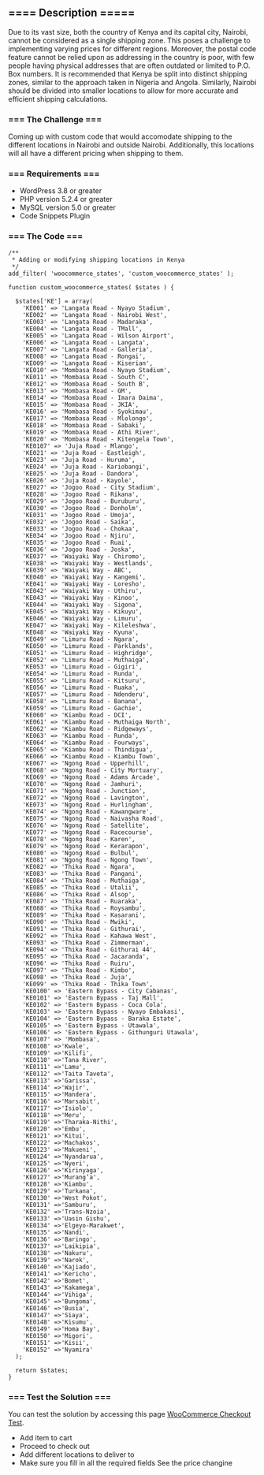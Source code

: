  
## ==== Description =====
 
Due to its vast size, both the country of Kenya and its capital city, Nairobi, cannot be considered as a single shipping zone. This poses a challenge to implementing varying prices for different regions. Moreover, the postal code feature cannot be relied upon as addressing in the country is poor, with few people having physical addresses that are often outdated or limited to P.O. Box numbers. It is recommended that Kenya be split into distinct shipping zones, similar to the approach taken in Nigeria and Angola. Similarly, Nairobi should be divided into smaller locations to allow for more accurate and efficient shipping calculations.

### === The Challenge ===

Coming up with custom code that would accomodate shipping to the different locations in Nairobi and outside Nairobi. Additionally, this locations will all have a different pricing when shipping to them.

### === Requirements ===

* WordPress 3.8 or greater
* PHP version 5.2.4 or greater
* MySQL version 5.0 or greater
* Code Snippets Plugin

### === The Code ===
```
/**
 * Adding or modifying shipping locations in Kenya
 */
add_filter( 'woocommerce_states', 'custom_woocommerce_states' );

function custom_woocommerce_states( $states ) {

  $states['KE'] = array(
    'KE001' => 'Langata Road - Nyayo Stadium', 
    'KE002' => 'Langata Road - Nairobi West',
	'KE003' => 'Langata Road - Madaraka',
	'KE004' => 'Langata Road - TMall',
	'KE005' => 'Langata Road - Wilson Airport',
	'KE006' => 'Langata Road - Langata',
	'KE007' => 'Langata Road - Galleria',
	'KE008' => 'Langata Road - Rongai',
	'KE009' => 'Langata Road - Kiserian',
	'KE010' => 'Mombasa Road - Nyayo Stadium',
	'KE011' => 'Mombasa Road - South C',
	'KE012' => 'Mombasa Road - South B',
	'KE013' => 'Mombasa Road - GM',
	'KE014' => 'Mombasa Road - Imara Daima',
	'KE015' => 'Mombasa Road - JKIA',
	'KE016' => 'Mombasa Road - Syokimau',
	'KE017' => 'Mombasa Road - Mlolongo',
	'KE018' => 'Mombasa Road - Sabaki',
	'KE019' => 'Mombasa Road - Athi River',
	'KE020' => 'Mombasa Road - Kitengela Town',
	'KE0107' => 'Juja Road - Mlango',
	'KE021' => 'Juja Road - Eastleigh',
	'KE023' => 'Juja Road - Huruma',
	'KE024' => 'Juja Road - Kariobangi',
	'KE025' => 'Juja Road - Dandora',
	'KE026' => 'Juja Road - Kayole',
	'KE027' => 'Jogoo Road - City Stadium',
	'KE028' => 'Jogoo Road - Rikana',
	'KE029' => 'Jogoo Road - Buruburu',
	'KE030' => 'Jogoo Road - Donholm',
	'KE031' => 'Jogoo Road - Umoja',
	'KE032' => 'Jogoo Road - Saika',
	'KE033' => 'Jogoo Road - Chokaa',
	'KE034' => 'Jogoo Road - Njiru',
	'KE035' => 'Jogoo Road - Ruai',
	'KE036' => 'Jogoo Road - Joska',
	'KE037' => 'Waiyaki Way - Chiromo',
	'KE038' => 'Waiyaki Way - Westlands',
	'KE039' => 'Waiyaki Way - ABC',
	'KE040' => 'Waiyaki Way - Kangemi',
	'KE041' => 'Waiyaki Way - Loresho',
	'KE042' => 'Waiyaki Way - Uthiru',
	'KE043' => 'Waiyaki Way - Kinoo',
	'KE044' => 'Waiyaki Way - Sigona',
	'KE045' => 'Waiyaki Way - Kikuyu',
	'KE046' => 'Waiyaki Way - Limuru',
	'KE047' => 'Waiyaki Way - Kileleshwa',
	'KE048' => 'Waiyaki Way - Kyuna',
	'KE049' => 'Limuru Road - Ngara',
	'KE050' => 'Limuru Road - Parklands',
	'KE051' => 'Limuru Road - Highridge',
	'KE052' => 'Limuru Road - Muthaiga',
	'KE053' => 'Limuru Road - Gigiri',
	'KE054' => 'Limuru Road - Runda',
	'KE055' => 'Limuru Road - Kitsuru',
	'KE056' => 'Limuru Road - Ruaka',
	'KE057' => 'Limuru Road - Ndenderu',
	'KE058' => 'Limuru Road - Banana',
	'KE059' => 'Limuru Road - Gachie',
	'KE060' => 'Kiambu Road - DCI',
	'KE061' => 'Kiambu Road - Muthaiga North',
	'KE062' => 'Kiambu Road - Ridgeways',
	'KE063' => 'Kiambu Road - Runda',
	'KE064' => 'Kiambu Road - Fourways',
	'KE065' => 'Kiambu Road - Thindigua',
	'KE066' => 'Kiambu Road - Kiambu Town',
	'KE067' => 'Ngong Road - Upperhill',
	'KE068' => 'Ngong Road - City Mortuary',
	'KE069' => 'Ngong Road - Adams Arcade',
	'KE070' => 'Ngong Road - Jamhuri',
	'KE071' => 'Ngong Road - Junction',
	'KE072' => 'Ngong Road - Lavington',
	'KE073' => 'Ngong Road - Hurlingham',
	'KE074' => 'Ngong Road - Kawangware',
	'KE075' => 'Ngong Road - Naivasha Road',
	'KE076' => 'Ngong Road - Satellite',
	'KE077' => 'Ngong Road - Racecourse',
	'KE078' => 'Ngong Road - Karen',
	'KE079' => 'Ngong Road - Kerarapon',
	'KE080' => 'Ngong Road - Bulbul',
	'KE081' => 'Ngong Road - Ngong Town',
	'KE082' => 'Thika Road - Ngara',
	'KE083' => 'Thika Road - Pangani',
	'KE084' => 'Thika Road - Muthaiga',
	'KE085' => 'Thika Road - Utalii',
	'KE086' => 'Thika Road - Alsop',
	'KE087' => 'Thika Road - Ruaraka',
	'KE088' => 'Thika Road - Roysambu',
	'KE089' => 'Thika Road - Kasarani',
	'KE090' => 'Thika Road - Mwiki',
	'KE091' => 'Thika Road - Githurai',
	'KE092' => 'Thika Road - Kahawa West',
	'KE093' => 'Thika Road - Zimmerman',
	'KE094' => 'Thika Road - Githurai 44',
	'KE095' => 'Thika Road - Jacaranda',
	'KE096' => 'Thika Road - Ruiru',
	'KE097' => 'Thika Road - Kimbo',
	'KE098' => 'Thika Road - Juja',
	'KE099' => 'Thika Road - Thika Town',
	'KE0100' => 'Eastern Bypass - City Cabanas',
	'KE0101' => 'Eastern Bypass - Taj Mall',
	'KE0102' => 'Eastern Bypass - Coca Cola',
	'KE0103' => 'Eastern Bypass - Nyayo Embakasi',
	'KE0104' => 'Eastern Bypass - Baraka Estate',
	'KE0105' => 'Eastern Bypass - Utawala',
	'KE0106' => 'Eastern Bypass - Githunguri Utawala',
	'KE0107' => 'Mombasa',
	'KE0108' =>'Kwale',
	'KE0109' =>'Kilifi',
	'KE0110' =>'Tana River',
	'KE0111' =>'Lamu',
	'KE0112' =>'Taita Taveta',
	'KE0113' =>'Garissa',
	'KE0114' =>'Wajir',
	'KE0115' =>'Mandera',
	'KE0116' =>'Marsabit',
	'KE0117' =>'Isiolo',
	'KE0118' =>'Meru',
	'KE0119' =>'Tharaka-Nithi',
	'KE0120' =>'Embu',
	'KE0121' =>'Kitui',
	'KE0122' =>'Machakos',
	'KE0123' =>'Makueni',
	'KE0124' =>'Nyandarua',
	'KE0125' =>'Nyeri',
	'KE0126' =>'Kirinyaga',
	'KE0127' =>'Murang’a',
	'KE0128' =>'Kiambu',
	'KE0129' =>'Turkana',
	'KE0130' =>'West Pokot',
	'KE0131' =>'Samburu',
	'KE0132' =>'Trans-Nzoia',
	'KE0133' =>'Uasin Gishu',
	'KE0134' =>'Elgeyo-Marakwet',
	'KE0135' =>'Nandi',
	'KE0136' =>'Baringo',
	'KE0137' =>'Laikipia',
	'KE0138' =>'Nakuru',
	'KE0139' =>'Narok',
	'KE0140' =>'Kajiado',
	'KE0141' =>'Kericho',
	'KE0142' =>'Bomet',
	'KE0143' =>'Kakamega',
	'KE0144' =>'Vihiga',
	'KE0145' =>'Bungoma',
	'KE0146' =>'Busia',
	'KE0147' =>'Siaya',
	'KE0148' =>'Kisumu',
	'KE0149' =>'Homa Bay',
	'KE0150' =>'Migori',
	'KE0151' =>'Kisii',
	'KE0152' =>'Nyamira'
  );

  return $states;
}
```


### === Test the Solution ===
You can test the solution by accessing this page [WooCommerce Checkout Test](https://techstars.co.ke/woocommerce/).

* Add item to cart
* Proceed to check out
* Add different locations to deliver to
* Make sure you fill in all the required fields
See the price changine
